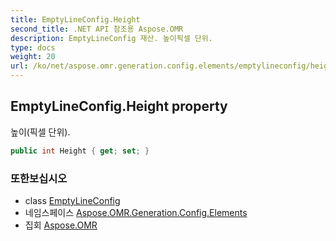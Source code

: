 ```yaml
---
title: EmptyLineConfig.Height
second_title: .NET API 참조용 Aspose.OMR
description: EmptyLineConfig 재산. 높이픽셀 단위.
type: docs
weight: 20
url: /ko/net/aspose.omr.generation.config.elements/emptylineconfig/height/
---
```

## EmptyLineConfig.Height property

높이(픽셀 단위).

```csharp
public int Height { get; set; }
```

### 또한보십시오

* class [EmptyLineConfig](../)
* 네임스페이스 [Aspose.OMR.Generation.Config.Elements](../../emptylineconfig/)
* 집회 [Aspose.OMR](../../../)


